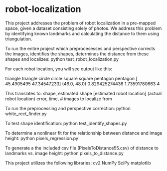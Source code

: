 robot-localization
==================

This project addresses the problem of robot localization in a pre-mapped space, given a dataset consisting solely of photos. We address this problem by identifying known landmarks and calculating the distance to them using triangulation.

To run the entire project which preprocesesses and perspective corrects the images, identifies the shapes, determines the distance from these shapes and localizes:
python test_robot_localization.py

For each robot location, you will see output like this:

triangle triangle
circle circle
square square
pentagon pentagon
[ 45.4905495   47.34547233] (46.0, 48.0) 0.829425274436 1.73591780663 4

This translates to:
shape, estimated shape
[estimated robot location] (actual robot location) error, time, # images to localize from

To run the preprocessing and perspective correction:
python white_rect_finder.py

To test shape identification:
python test_identify_shapes.py

To determine a nonlinear fit for the relationship between distance and image height:
python pixels_regression.py

To generate a the included csv file (PixelsToDistance55.csv) of distance to landmarks vs. image height:
python pixels_to_distance.py


This project utilizes the following libraries:
cv2
NumPy
SciPy
matplotlib
